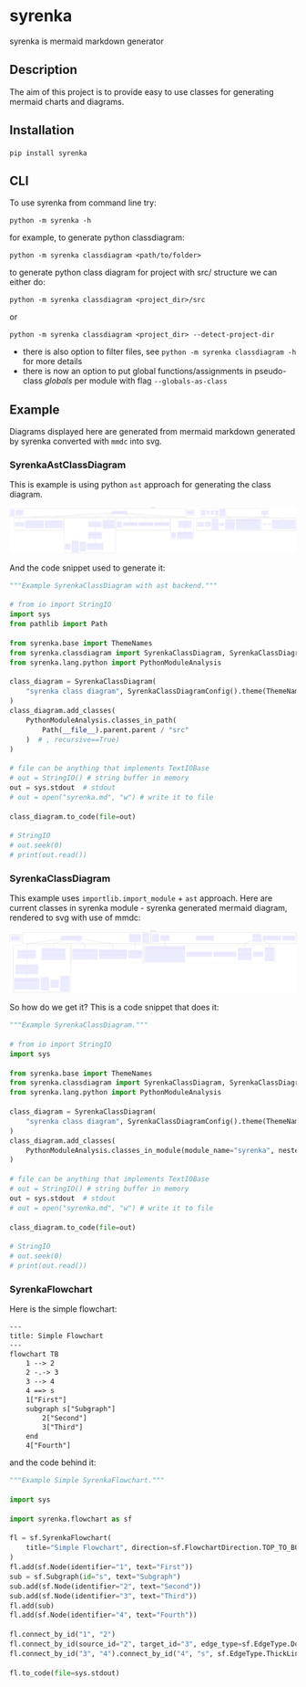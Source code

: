 # syrenka
syrenka is mermaid markdown generator

## Description

The aim of this project is to provide easy to use classes for generating mermaid charts and diagrams.

## Installation

`pip install syrenka`

## CLI

To use syrenka from command line try:

```
python -m syrenka -h
```

for example, to generate python classdiagram:
```
python -m syrenka classdiagram <path/to/folder>
```

to generate python class diagram for project with src/ structure we can either do:
```
python -m syrenka classdiagram <project_dir>/src
```
or
```
python -m syrenka classdiagram <project_dir> --detect-project-dir
```

- there is also option to filter files, see `python -m syrenka classdiagram -h` for more details
- there is now an option to put global functions/assignments in pseudo-class _globals_ per module with flag `--globals-as-class`


## Example

Diagrams displayed here are generated from mermaid markdown generated by syrenka converted with `mmdc` into svg.

### SyrenkaAstClassDiagram
This is example is using python `ast` approach for generating the class diagram.

<!-- EX3_MERMAID_DIAGRAM_BEGIN -->
![SyrenkaAstClassDiagram](https://raw.githubusercontent.com/bartlomiejcieszkowski/syrenka/refs/heads/main/syrenka_diagram-3.svg "SyrenkaAstClassDiagram")
<!-- EX3_MERMAID_DIAGRAM_END -->

And the code snippet used to generate it:

<!-- EX3_SYRENKA_CODE_BEGIN -->
```python
"""Example SyrenkaClassDiagram with ast backend."""

# from io import StringIO
import sys
from pathlib import Path

from syrenka.base import ThemeNames
from syrenka.classdiagram import SyrenkaClassDiagram, SyrenkaClassDiagramConfig
from syrenka.lang.python import PythonModuleAnalysis

class_diagram = SyrenkaClassDiagram(
    "syrenka class diagram", SyrenkaClassDiagramConfig().theme(ThemeNames.NEUTRAL)
)
class_diagram.add_classes(
    PythonModuleAnalysis.classes_in_path(
        Path(__file__).parent.parent / "src"
    )  # , recursive==True)
)

# file can be anything that implements TextIOBase
# out = StringIO() # string buffer in memory
out = sys.stdout  # stdout
# out = open("syrenka.md", "w") # write it to file

class_diagram.to_code(file=out)

# StringIO
# out.seek(0)
# print(out.read())
```
<!-- EX3_SYRENKA_CODE_END -->

### SyrenkaClassDiagram
This example uses `importlib.import_module` + `ast` approach.
Here are current classes in syrenka module - syrenka generated mermaid diagram, rendered to svg with use of mmdc:

<!-- EX1_MERMAID_DIAGRAM_BEGIN -->
![SyrenkaClassDiagram](https://raw.githubusercontent.com/bartlomiejcieszkowski/syrenka/refs/heads/main/syrenka_diagram-1.svg "SyrenkaClassDiagram")
<!-- EX1_MERMAID_DIAGRAM_END -->

So how do we get it?
This is a code snippet that does it:

<!-- EX1_SYRENKA_CODE_BEGIN -->
```python
"""Example SyrenkaClassDiagram."""

# from io import StringIO
import sys

from syrenka.base import ThemeNames
from syrenka.classdiagram import SyrenkaClassDiagram, SyrenkaClassDiagramConfig
from syrenka.lang.python import PythonModuleAnalysis

class_diagram = SyrenkaClassDiagram(
    "syrenka class diagram", SyrenkaClassDiagramConfig().theme(ThemeNames.NEUTRAL)
)
class_diagram.add_classes(
    PythonModuleAnalysis.classes_in_module(module_name="syrenka", nested=True)
)

# file can be anything that implements TextIOBase
# out = StringIO() # string buffer in memory
out = sys.stdout  # stdout
# out = open("syrenka.md", "w") # write it to file

class_diagram.to_code(file=out)

# StringIO
# out.seek(0)
# print(out.read())
```
<!-- EX1_SYRENKA_CODE_END -->

### SyrenkaFlowchart

Here is the simple flowchart:

<!-- EX2_MERMAID_DIAGRAM_BEGIN -->
```mermaid
---
title: Simple Flowchart
---
flowchart TB
    1 --> 2
    2 -.-> 3
    3 --> 4
    4 ==> s
    1["First"]
    subgraph s["Subgraph"]
        2["Second"]
        3["Third"]
    end
    4["Fourth"]
```
<!-- EX2_MERMAID_DIAGRAM_END -->

and the code behind it:

<!-- EX2_SYRENKA_CODE_BEGIN -->
```python
"""Example Simple SyrenkaFlowchart."""

import sys

import syrenka.flowchart as sf

fl = sf.SyrenkaFlowchart(
    title="Simple Flowchart", direction=sf.FlowchartDirection.TOP_TO_BOTTOM
)
fl.add(sf.Node(identifier="1", text="First"))
sub = sf.Subgraph(id="s", text="Subgraph")
sub.add(sf.Node(identifier="2", text="Second"))
sub.add(sf.Node(identifier="3", text="Third"))
fl.add(sub)
fl.add(sf.Node(identifier="4", text="Fourth"))

fl.connect_by_id("1", "2")
fl.connect_by_id(source_id="2", target_id="3", edge_type=sf.EdgeType.DottedLink)
fl.connect_by_id("3", "4").connect_by_id("4", "s", sf.EdgeType.ThickLink)

fl.to_code(file=sys.stdout)
```
<!-- EX2_SYRENKA_CODE_END -->
